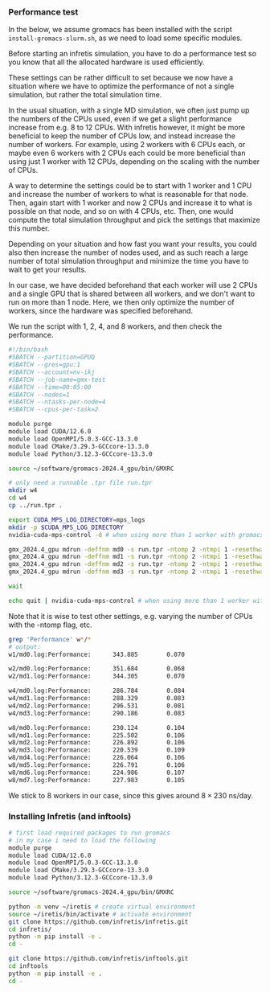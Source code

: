 ### Performance test

In the below, we assume gromacs has been installed with the script `install-gromacs-slurm.sh`, as we need to load some specific modules.

Before starting an infretis simulation, you have to do a performance test so you know that all the allocated hardware is used efficiently.

These settings can be rather difficult to set because we now have a situation where we have to optimize the performance of not a single simulation, but rather the total simulation time.

In the usual situation, with a single MD simulation, we often just pump up the numbers of the CPUs used, even if we get a slight performance increase from e.g. 8 to 12 CPUs. With infretis however, it might be more beneficial to keep the number of CPUs low, and instead increase the number of workers. For example, using 2 workers with 6 CPUs each, or maybe even 6 workers with 2 CPUs each could be more beneficial than using just 1 worker with 12 CPUs, depending on the scaling with the number of CPUs.

A way to determine the settings could be to start with 1 worker and 1 CPU and increase the number of workers to what is reasonable for that node. Then, again start with 1 worker and now 2 CPUs and increase it to what is possible on that node, and so on with 4 CPUs, etc. Then, one would compute the total simulation throughput and pick the settings that maximize this number.

Depending on your situation and how fast you want your results, you could also then increase the number of nodes used, and as such reach a large number of total simulation throughput and minimize the time you have to wait to get your results. 

In our case, we have decided beforehand that each worker will use 2 CPUs and a single GPU that is shared between all workers, and we don't want to run on more than 1 node. Here, we then only optimize the number of workers, since the hardware was specified beforehand.

We run the script with 1, 2, 4, and 8 workers, and then check the performance.

```bash
#!/bin/bash
#SBATCH --partition=GPUQ
#SBATCH --gres=gpu:1
#SBATCH --account=nv-ikj
#SBATCH --job-name=gmx-test
#SBATCH --time=00:05:00
#SBATCH --nodes=1
#SBATCH --ntasks-per-node=4
#SBATCH --cpus-per-task=2

module purge
module load CUDA/12.6.0
module load OpenMPI/5.0.3-GCC-13.3.0
module load CMake/3.29.3-GCCcore-13.3.0
module load Python/3.12.3-GCCcore-13.3.0

source ~/software/gromacs-2024.4_gpu/bin/GMXRC

# only need a runnable .tpr file run.tpr
mkdir w4
cd w4
cp ../run.tpr .

export CUDA_MPS_LOG_DIRECTORY=mps_logs
mkdir -p $CUDA_MPS_LOG_DIRECTORY
nvidia-cuda-mps-control -d # when using more than 1 worker with gromacs

gmx_2024.4_gpu mdrun -deffnm md0 -s run.tpr -ntomp 2 -ntmpi 1 -resethway -nsteps 5000 -pme gpu -nb gpu -bonded cpu -notunepme &
gmx_2024.4_gpu mdrun -deffnm md1 -s run.tpr -ntomp 2 -ntmpi 1 -resethway -nsteps 5000 -pme gpu -nb gpu -bonded cpu -notunepme &
gmx_2024.4_gpu mdrun -deffnm md2 -s run.tpr -ntomp 2 -ntmpi 1 -resethway -nsteps 5000 -pme gpu -nb gpu -bonded cpu -notunepme &
gmx_2024.4_gpu mdrun -deffnm md3 -s run.tpr -ntomp 2 -ntmpi 1 -resethway -nsteps 5000 -pme gpu -nb gpu -bonded cpu -notunepme &

wait

echo quit | nvidia-cuda-mps-control # when using more than 1 worker with gromacs
```

Note that it is wise to test other settings, e.g. varying the number of CPUs with the -ntomp flag, etc.

```bash
grep 'Performance' w*/*
# output:
w1/md0.log:Performance:      343.885        0.070

w2/md0.log:Performance:      351.684        0.068
w2/md1.log:Performance:      344.305        0.070

w4/md0.log:Performance:      286.784        0.084
w4/md1.log:Performance:      288.329        0.083
w4/md2.log:Performance:      296.531        0.081
w4/md3.log:Performance:      290.186        0.083

w8/md0.log:Performance:      230.124        0.104
w8/md1.log:Performance:      225.502        0.106
w8/md2.log:Performance:      226.892        0.106
w8/md3.log:Performance:      220.539        0.109
w8/md4.log:Performance:      226.064        0.106
w8/md5.log:Performance:      226.791        0.106
w8/md6.log:Performance:      224.986        0.107
w8/md7.log:Performance:      227.983        0.105
```

We stick to 8 workers in our case, since this gives around $8 \times 230 \text{ ns/day}$.

### Installing Infretis (and inftools)

```bash
# first load required packages to run gromacs
# in my case i need to load the following
module purge
module load CUDA/12.6.0
module load OpenMPI/5.0.3-GCC-13.3.0
module load CMake/3.29.3-GCCcore-13.3.0
module load Python/3.12.3-GCCcore-13.3.0

source ~/software/gromacs-2024.4_gpu/bin/GMXRC

python -m venv ~/iretis # create virtual environment
source ~/iretis/bin/activate # activate environment
git clone https://github.com/infretis/infretis.git
cd infretis/
python -m pip install -e .
cd -

git clone https://github.com/infretis/inftools.git
cd inftools
python -m pip install -e .
cd -
```

